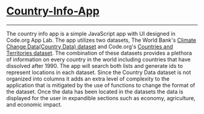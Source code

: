 # [Country-Info-App](https://jbrereton.com/CSAEA/Climate-Change-Analyzer/)
---

The country info app is a simple JavaScript app with UI designed in Code.org App Lab.  The app utilizes two datasets, The World Bank's [Climate Change Data(Country Data) dataset](Country%20Data.csv) and Code.org's [Countries and Territories dataset](Countries%20and%20Territories.csv).  The combination of these datasets provides a plethora of information on every country in the world including countries that have dissolved after 1990.  The app will search both lists and generate ids to represent locations in each dataset.  Since the Country Data dataset is not organized into columns it adds an extra level of complexity to the application that is mitigated by the use of functions to change the format of the dataset.  Once the data has been located in the datasets the data is displayed for the user in expandible sections such as economy, agriculture, and economic impact.